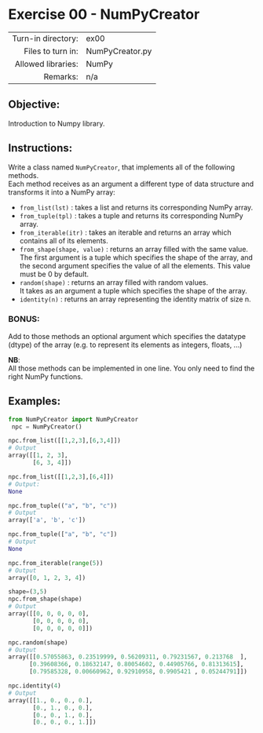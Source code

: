 # Exercise 00 - NumPyCreator

|                         |                    |
| -----------------------:| ------------------ |
|   Turn-in directory:    |  ex00              |
|   Files to turn in:     |  NumPyCreator.py   |
|   Allowed libraries:    |  NumPy             |
|   Remarks:              |  n/a               |

## Objective:
Introduction to Numpy library.

## Instructions:
Write a class named `NumPyCreator`, that implements all of the following methods.  
Each method receives as an argument a different type of data structure and transforms it into a NumPy array:

* `from_list(lst)` : takes a list and returns its corresponding NumPy array.
* `from_tuple(tpl)` : takes a tuple and returns its corresponding NumPy array.
* `from_iterable(itr)` : takes an iterable and returns an array which contains all of its elements.
* `from_shape(shape, value)` : returns an array filled with the same value.  
The first argument is a tuple which specifies the shape of the array, and the second argument specifies the value of all the elements. This value must be 0 by default.
* `random(shape)` : returns an array filled with random values.  
It takes as an argument a tuple which specifies the shape of the array.
* `identity(n)` : returns an array representing the identity matrix of size n.

### **BONUS**:
Add to those methods an optional argument which specifies the datatype (dtype) of the array (e.g. to represent its elements as integers, floats, ...)


__**NB**__:\
All those methods can be implemented in one line. You only need to find the right NumPy functions.

## Examples:
```python
from NumPyCreator import NumPyCreator
 npc = NumPyCreator()

npc.from_list([[1,2,3],[6,3,4]])
# Output
array([[1, 2, 3],
       [6, 3, 4]])

npc.from_list([[1,2,3],[6,4]])
# Output:
None

npc.from_tuple(("a", "b", "c"))
# Output
array(['a', 'b', 'c'])

npc.from_tuple(["a", "b", "c"])
# Output
None

npc.from_iterable(range(5))
# Output
array([0, 1, 2, 3, 4])

shape=(3,5)
npc.from_shape(shape)
# Output
array([[0, 0, 0, 0, 0],
       [0, 0, 0, 0, 0],
       [0, 0, 0, 0, 0]])

npc.random(shape)
# Output
array([[0.57055863, 0.23519999, 0.56209311, 0.79231567, 0.213768  ],
      [0.39608366, 0.18632147, 0.80054602, 0.44905766, 0.81313615],
      [0.79585328, 0.00660962, 0.92910958, 0.9905421 , 0.05244791]])

npc.identity(4)
# Output
array([[1., 0., 0., 0.],
       [0., 1., 0., 0.],
       [0., 0., 1., 0.],
       [0., 0., 0., 1.]])
```
